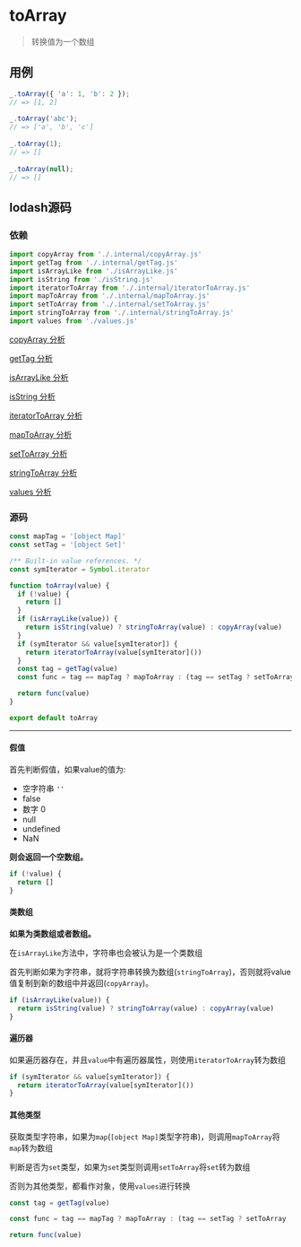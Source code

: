 # toArray

> 转换值为一个数组

## 用例

```js
_.toArray({ 'a': 1, 'b': 2 });
// => [1, 2]
 
_.toArray('abc');
// => ['a', 'b', 'c']
 
_.toArray(1);
// => []
 
_.toArray(null);
// => []
```

## lodash源码

### 依赖

```js
import copyArray from './.internal/copyArray.js'
import getTag from './.internal/getTag.js'
import isArrayLike from './isArrayLike.js'
import isString from './isString.js'
import iteratorToArray from './.internal/iteratorToArray.js'
import mapToArray from './.internal/mapToArray.js'
import setToArray from './.internal/setToArray.js'
import stringToArray from './.internal/stringToArray.js'
import values from './values.js'
```
[copyArray 分析](lodash/internal/copyArray.md)

[getTag 分析](lodash/internal/getTag.md)

[isArrayLike 分析](lodash/isArrayLike.md)

[isString 分析](lodash/isString.md)

[iteratorToArray 分析](lodash/internal/iteratorToArray.md)

[mapToArray 分析](lodash/internal/mapToArray.md)

[setToArray 分析](lodash/internal/setToArray.md)

[stringToArray 分析](lodash/internal/stringToArray.md)

[values 分析](lodash/values.md)

### 源码

```js
const mapTag = '[object Map]'
const setTag = '[object Set]'

/** Built-in value references. */
const symIterator = Symbol.iterator

function toArray(value) {
  if (!value) {
    return []
  }
  if (isArrayLike(value)) {
    return isString(value) ? stringToArray(value) : copyArray(value)
  }
  if (symIterator && value[symIterator]) {
    return iteratorToArray(value[symIterator]())
  }
  const tag = getTag(value)
  const func = tag == mapTag ? mapToArray : (tag == setTag ? setToArray : values)

  return func(value)
}

export default toArray

```

---

#### 假值

首先判断假值，如果value的值为:

* 空字符串 `''`
* false
* 数字 0
* null
* undefined
* NaN

**则会返回一个空数组。**

```js
if (!value) {
  return []
}
```

#### 类数组

**如果为类数组或者数组。**

在`isArrayLike`方法中，字符串也会被认为是一个类数组

首先判断如果为字符串，就将字符串转换为数组(`stringToArray`)，否则就将value值复制到新的数组中并返回(`copyArray`)。

```js
if (isArrayLike(value)) {
  return isString(value) ? stringToArray(value) : copyArray(value)
}
```

#### 遍历器

如果遍历器存在，并且`value`中有遍历器属性，则使用`iteratorToArray`转为数组

```js
if (symIterator && value[symIterator]) {
  return iteratorToArray(value[symIterator]())
}
```

#### 其他类型

获取类型字符串，如果为`map`(`[object Map]`类型字符串)，则调用`mapToArray`将`map`转为数组

判断是否为`set`类型，如果为`set`类型则调用`setToArray`将`set`转为数组

否则为其他类型，都看作对象，使用`values`进行转换

```js
const tag = getTag(value)

const func = tag == mapTag ? mapToArray : (tag == setTag ? setToArray : values)

return func(value)
```





























